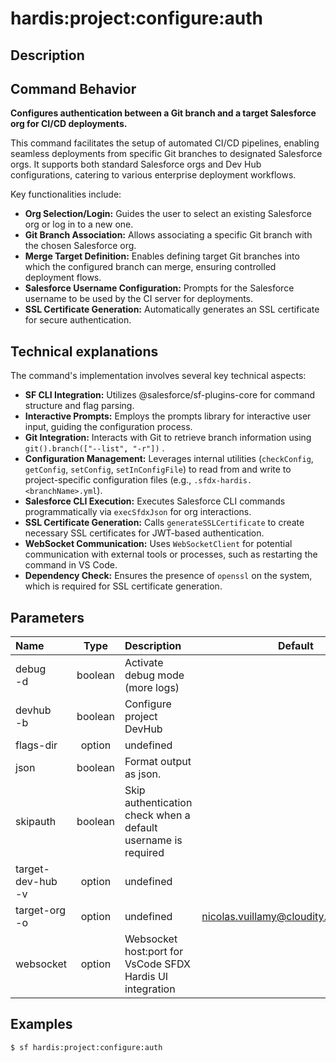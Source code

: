 <!-- This file has been generated with command 'sf hardis:doc:plugin:generate'. Please do not update it manually or it may be overwritten -->
# hardis:project:configure:auth

## Description


## Command Behavior

**Configures authentication between a Git branch and a target Salesforce org for CI/CD deployments.**

This command facilitates the setup of automated CI/CD pipelines, enabling seamless deployments from specific Git branches to designated Salesforce orgs. It supports both standard Salesforce orgs and Dev Hub configurations, catering to various enterprise deployment workflows.

Key functionalities include:

- **Org Selection/Login:** Guides the user to select an existing Salesforce org or log in to a new one.
- **Git Branch Association:** Allows associating a specific Git branch with the chosen Salesforce org.
- **Merge Target Definition:** Enables defining target Git branches into which the configured branch can merge, ensuring controlled deployment flows.
- **Salesforce Username Configuration:** Prompts for the Salesforce username to be used by the CI server for deployments.
- **SSL Certificate Generation:** Automatically generates an SSL certificate for secure authentication.

## Technical explanations

The command's implementation involves several key technical aspects:

- **SF CLI Integration:** Utilizes 
@salesforce/sf-plugins-core
 for command structure and flag parsing.
- **Interactive Prompts:** Employs the 
prompts
 library for interactive user input, guiding the configuration process.
- **Git Integration:** Interacts with Git to retrieve branch information using 
`git().branch(["--list", "-r"])`
.
- **Configuration Management:** Leverages internal utilities (`checkConfig`, `getConfig`, `setConfig`, `setInConfigFile`) to read from and write to project-specific configuration files (e.g., `.sfdx-hardis.<branchName>.yml`).
- **Salesforce CLI Execution:** Executes Salesforce CLI commands programmatically via `execSfdxJson` for org interactions.
- **SSL Certificate Generation:** Calls `generateSSLCertificate` to create necessary SSL certificates for JWT-based authentication.
- **WebSocket Communication:** Uses `WebSocketClient` for potential communication with external tools or processes, such as restarting the command in VS Code.
- **Dependency Check:** Ensures the presence of `openssl` on the system, which is required for SSL certificate generation.


## Parameters

| Name                  |  Type   | Description                                                   |                Default                 | Required | Options |
|:----------------------|:-------:|:--------------------------------------------------------------|:--------------------------------------:|:--------:|:-------:|
| debug<br/>-d          | boolean | Activate debug mode (more logs)                               |                                        |          |         |
| devhub<br/>-b         | boolean | Configure project DevHub                                      |                                        |          |         |
| flags-dir             | option  | undefined                                                     |                                        |          |         |
| json                  | boolean | Format output as json.                                        |                                        |          |         |
| skipauth              | boolean | Skip authentication check when a default username is required |                                        |          |         |
| target-dev-hub<br/>-v | option  | undefined                                                     |                                        |          |         |
| target-org<br/>-o     | option  | undefined                                                     | nicolas.vuillamy@cloudity.com.playnico |          |         |
| websocket             | option  | Websocket host:port for VsCode SFDX Hardis UI integration     |                                        |          |         |

## Examples

```shell
$ sf hardis:project:configure:auth
```


